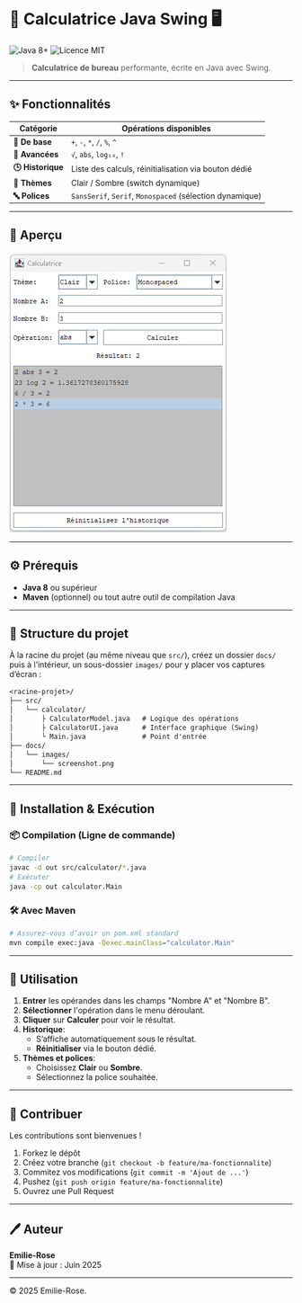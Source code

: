 # 🧮 Calculatrice Java Swing 🖥️

![Java 8+](https://img.shields.io/badge/Java-8%2B-red) ![Licence MIT](https://img.shields.io/badge/License-MIT-blue)

> **Calculatrice de bureau** performante, écrite en Java avec Swing.

---

## ✨ Fonctionnalités

| Catégorie            | Opérations disponibles                                      |
|----------------------|-------------------------------------------------------------|
| **🔢 De base**       | `+`, `-`, `*`, `/`, `%`, `^`                                |
| **🧮 Avancées**      | `√`, `abs`, `log₁₀`, `!`                                    |
| **🕒 Historique**    | Liste des calculs, réinitialisation via bouton dédié        |
| **🎨 Thèmes**        | Clair / Sombre (switch dynamique)                          |
| **🔤 Polices**       | `SansSerif`, `Serif`, `Monospaced` (sélection dynamique)    |

---

## 📸 Aperçu

![Aperçu de l'application](./docs/images/screenshot.png)

---

## ⚙️ Prérequis

- **Java 8** ou supérieur
- **Maven** (optionnel) ou tout autre outil de compilation Java

---

## 📂 Structure du projet

À la racine du projet (au même niveau que `src/`), créez un dossier `docs/` puis à l’intérieur, un sous-dossier `images/` pour y placer vos captures d’écran :

```
<racine-projet>/
├── src/
│   └── calculator/
│       ├ CalculatorModel.java   # Logique des opérations
│       ├ CalculatorUI.java      # Interface graphique (Swing)
│       └ Main.java              # Point d'entrée
├── docs/
│   └── images/
│       └── screenshot.png
└── README.md
```

---

## 🚀 Installation & Exécution

### 📦 Compilation (Ligne de commande)

```bash
# Compiler
javac -d out src/calculator/*.java
# Exécuter
java -cp out calculator.Main
```

### 🛠️ Avec Maven

```bash
# Assurez-vous d’avoir un pom.xml standard
mvn compile exec:java -Dexec.mainClass="calculator.Main"
```

---

## 📝 Utilisation

1. **Entrer** les opérandes dans les champs "Nombre A" et "Nombre B".
2. **Sélectionner** l'opération dans le menu déroulant.
3. **Cliquer** sur **Calculer** pour voir le résultat.
4. **Historique**:
   - S’affiche automatiquement sous le résultat.
   - **Réinitialiser** via le bouton dédié.
5. **Thèmes et polices**:
   - Choisissez **Clair** ou **Sombre**.
   - Sélectionnez la police souhaitée.

---

## 🤝 Contribuer

Les contributions sont bienvenues !
1. Forkez le dépôt
2. Créez votre branche (`git checkout -b feature/ma-fonctionnalite`)
3. Commitez vos modifications (`git commit -m 'Ajout de ...'`)
4. Pushez (`git push origin feature/ma-fonctionnalite`)
5. Ouvrez une Pull Request

---

## 🖊️ Auteur

**Emilie-Rose**  
📅 Mise à jour : Juin 2025

---

© 2025 Emilie-Rose.
